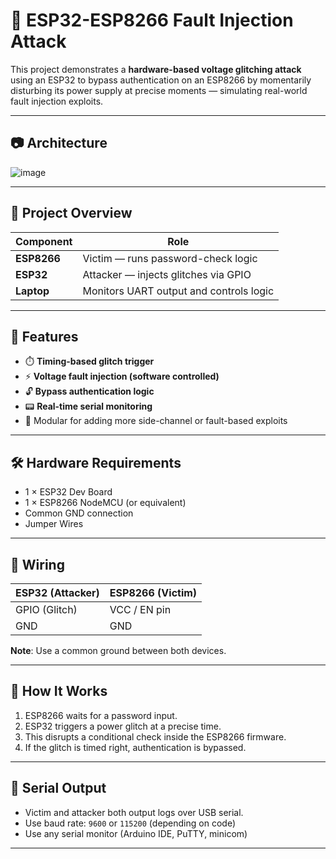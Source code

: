 # 🔐 ESP32-ESP8266 Fault Injection Attack

This project demonstrates a **hardware-based voltage glitching attack** using an ESP32 to bypass authentication on an ESP8266 by momentarily disturbing its power supply at precise moments — simulating real-world fault injection exploits.

---

## 📷 Architecture

![image](https://github.com/user-attachments/assets/dc3ea403-de9d-4ba6-8a17-c770a9361180)


---

## 🧠 Project Overview

| Component      | Role                       |
|----------------|----------------------------|
| **ESP8266**    | Victim — runs password-check logic |
| **ESP32**      | Attacker — injects glitches via GPIO |
| **Laptop**     | Monitors UART output and controls logic |

---

## 🚀 Features

- ⏱️ **Timing-based glitch trigger**
- ⚡ **Voltage fault injection (software controlled)**
- 🔓 **Bypass authentication logic**
- 📟 **Real-time serial monitoring**
- 🧪 Modular for adding more side-channel or fault-based exploits

---

## 🛠️ Hardware Requirements

- 1 × ESP32 Dev Board
- 1 × ESP8266 NodeMCU (or equivalent)
- Common GND connection
- Jumper Wires

---

## 🔌 Wiring

| ESP32 (Attacker) | ESP8266 (Victim) |
|------------------|------------------|
| GPIO (Glitch)    | VCC / EN pin     |
| GND              | GND              |

**Note**: Use a common ground between both devices.

---

## 🧪 How It Works

1. ESP8266 waits for a password input.
2. ESP32 triggers a power glitch at a precise time.
3. This disrupts a conditional check inside the ESP8266 firmware.
4. If the glitch is timed right, authentication is bypassed.

---

## 🧾 Serial Output

- Victim and attacker both output logs over USB serial.
- Use baud rate: `9600` or `115200` (depending on code)
- Use any serial monitor (Arduino IDE, PuTTY, minicom)

---
